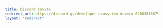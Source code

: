 ```yaml
---
title: Discord Invite
redirect_url: https://discord.gg/developer-ecosystem-deveco-620838168794497044
layout: "redirect"
---
```

